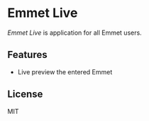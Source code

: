 # Emmet Live

*Emmet Live* is application for all Emmet users.

## Features

- Live preview the entered Emmet

## License

MIT

